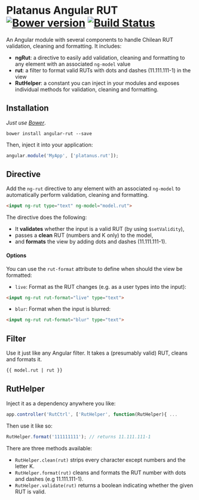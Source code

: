 Platanus Angular RUT [![Bower version][bower-badge]][bower] [![Build Status][travis-badge]][travis]
===============

[travis]: https://travis-ci.org/platanus/angular-rut
[travis-badge]: https://travis-ci.org/platanus/angular-rut.svg?branch=master
[bower]: http://badge.fury.io/bo/angular-rut
[bower-badge]: https://badge.fury.io/bo/angular-rut.svg

An Angular module with several components to handle Chilean RUT validation, cleaning and formatting. It includes:

- **ngRut**: a directive to easily add validation, cleaning and formatting to any element with an associated ```ng-model``` value
- **rut**: a filter to format valid RUTs with dots and dashes (11.111.111-1) in the view
- **RutHelper**: a constant you can inject in your modules and exposes individual methods for validation, cleaning and formatting.

## Installation

*Just use [Bower](http://bower.io/)*.

```
bower install angular-rut --save
```

Then, inject it into your application:

```javascript
angular.module('MyApp', ['platanus.rut']);
```

## Directive

Add the ```ng-rut``` directive to any element with an associated ```ng-model``` to automatically perform validation, cleaning and formatting.

```html
<input ng-rut type="text" ng-model="model.rut">
```
The directive does the following:

- It **validates** whether the input is a valid RUT (by using ```$setValidity```),
- passes a **clean** RUT (numbers and K only) to the model,
- and **formats** the view by adding dots and dashes (11.111.111-1).

#### Options

You can use the ```rut-format``` attribute to define when should the view be formatted:

- ```live```: Format as the RUT changes (e.g. as a user types into the input):
```html
<input ng-rut rut-format="live" type="text">
```

- ```blur```: Format when the input is blurred:
```html
<input ng-rut rut-format="blur" type="text">
```


## Filter

Use it just like any Angular filter. It takes a (presumably valid) RUT, cleans and formats it.

```html
{{ model.rut | rut }} 
```

## RutHelper

Inject it as a dependency anywhere you like:

```javascript
app.controller('RutCtrl', ['RutHelper', function(RutHelper){ ...
```

Then use it like so:

```javascript
RutHelper.format('111111111'); // returns 11.111.111-1
```

There are three methods available:

- ```RutHelper.clean(rut)``` strips every character except numbers and the letter K.
- ```RutHelper.format(rut)``` cleans and formats the RUT number with dots and dashes (e.g 11.111.111-1).
- ```RutHelper.validate(rut)``` returns a boolean indicating whether the given RUT is valid.
